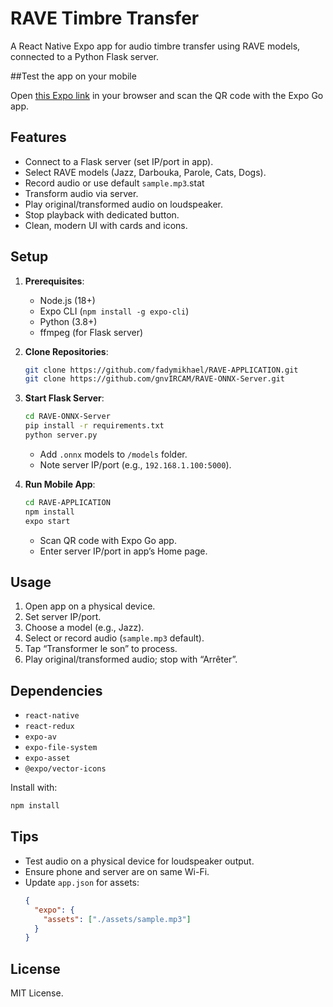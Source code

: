 # RAVE Timbre Transfer

A React Native Expo app for audio timbre transfer using RAVE models, connected to a Python Flask server.

##Test the app on your mobile

Open [this Expo link](https://expo.dev/preview/update?message=Add+README&updateRuntimeVersion=1.0.0&createdAt=2025-07-12T15%3A00%3A53.487Z&slug=exp&projectId=2c76bed0-26ed-4f86-8449-fc5846eb5393&group=e82ae2ad-dea4-46a8-bd39-04306ea52982) in your browser and scan the QR code with the Expo Go app.


## Features

- Connect to a Flask server (set IP/port in app).
- Select RAVE models (Jazz, Darbouka, Parole, Cats, Dogs).
- Record audio or use default `sample.mp3`.stat
- Transform audio via server.
- Play original/transformed audio on loudspeaker.
- Stop playback with dedicated button.
- Clean, modern UI with cards and icons.


## Setup

1. **Prerequisites**:
   - Node.js (18+)
   - Expo CLI (`npm install -g expo-cli`)
   - Python (3.8+)
   - ffmpeg (for Flask server)

2. **Clone Repositories**:
   ```bash
   git clone https://github.com/fadymikhael/RAVE-APPLICATION.git
   git clone https://github.com/gnvIRCAM/RAVE-ONNX-Server.git
   ```

3. **Start Flask Server**:
   ```bash
   cd RAVE-ONNX-Server
   pip install -r requirements.txt
   python server.py
   ```
   - Add `.onnx` models to `/models` folder.
   - Note server IP/port (e.g., `192.168.1.100:5000`).

4. **Run Mobile App**:
   ```bash
   cd RAVE-APPLICATION
   npm install
   expo start
   ```
   - Scan QR code with Expo Go app.
   - Enter server IP/port in app’s Home page.

## Usage

1. Open app on a physical device.
2. Set server IP/port.
3. Choose a model (e.g., Jazz).
4. Select or record audio (`sample.mp3` default).
5. Tap “Transformer le son” to process.
6. Play original/transformed audio; stop with “Arrêter”.

## Dependencies

- `react-native`
- `react-redux`
- `expo-av`
- `expo-file-system`
- `expo-asset`
- `@expo/vector-icons`

Install with:
```bash
npm install
```

## Tips

- Test audio on a physical device for loudspeaker output.
- Ensure phone and server are on same Wi-Fi.
- Update `app.json` for assets:
  ```json
  {
    "expo": {
      "assets": ["./assets/sample.mp3"]
    }
  }
  ```

## License

MIT License.
